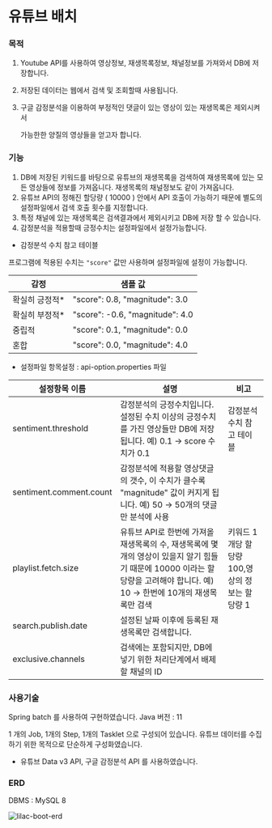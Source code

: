 # 유튜브 배치

### 목적

1. Youtube API를 사용하여 영상정보, 재생목록정보, 채널정보를 가져와서 DB에 저장합니다.
2. 저장된 데이터는 웹에서 검색 및 조회할때 사용됩니다.
3. 구글 감정분석을 이용하여 부정적인 댓글이 있는 영상이 있는 재생목록은 제외시켜서
    
    가능한한 양질의 영상들을 얻고자 합니다.
    

### 기능

1. DB에 저장된 키워드를 바탕으로 유튜브의 재생목록을 검색하여 재생목록에 있는 모든 영상들에 정보를 가져옵니다. 재생목록의 채널정보도 같이 가져옵니다.
2. 유튜브 API의 정해진 할당량 ( 10000 ) 안에서 API 호출이 가능하기 때문에 별도의 설정파일에서 검색 호출 횟수를 지정합니다.
3. 특정 채널에 있는 재생목록은 검색결과에서 제외시키고 DB에 저장 할 수 있습니다.
4. 감정분석을 적용할때 긍정수치는 설정파일에서 설정가능합니다.


- 감정분석 수치 참고 테이블

프로그램에 적용된 수치는 `"score"`  값만 사용하며 설정파일에 설정이 가능합니다.

| 감정 | 샘플 값 |
| --- | --- |
| 확실히 긍정적* | "score": 0.8, "magnitude": 3.0 |
| 확실히 부정적* | "score": -0.6, "magnitude": 4.0 |
| 중립적 | "score": 0.1, "magnitude": 0.0 |
| 혼합 | "score": 0.0, "magnitude": 4.0 |


- 설정파일 항목설정 : api-option.properties 파일

| 설정항목 이름 | 설명 | 비고 |
| --- | --- | --- |
| sentiment.threshold | 감정분석의 긍정수치입니다. 설정된 수치 이상의 긍정수치를 가진 영상들만 DB에 저장됩니다. 예) 0.1 →  score 수치가 0.1 | 감정분석 수치 참고 테이블 |
| sentiment.comment.count | 감정분석에 적용할 영상댓글의 갯수, 이 수치가 클수록 "magnitude" 값이 커지게 됩니다. 예) 50 → 50개의 댓글만 분석에 사용 |  |
| playlist.fetch.size | 유튜브 API로 한번에 가져올 재생목록의 수, 재생목록에 몇개의 영상이 있을지 알기 힘들기 때문에 10000 이라는 할당량을 고려해야 합니다. 예) 10 → 한번에 10개의 재생목록만 검색  | 키워드 1개당 할당량 100,영상의 정보는 할당량 1 |
| search.publish.date | 설정된 날짜 이후에 등록된 재생목록만 검색합니다. |  |
| exclusive.channels | 검색에는 포함되지만, DB에 넣기 위한 처리단계에서 배제할 채널의 ID |  |

### 사용기술

Spring batch 를 사용하여 구현하였습니다.
Java 버전 : 11

1 개의 Job, 1개의 Step, 1개의 Tasklet 으로 구성되어 있습니다.
유튜브 데이터를 수집하기 위한 목적으로 단순하게 구성화였습니다.
- 유튜브 Data v3 API, 구글 감정분석 API 를 사용하였습니다.

### ERD
DBMS : MySQL 8

![lilac-boot-erd](https://user-images.githubusercontent.com/113125088/220605834-08709c93-ab79-4faa-903c-27eeae9134ad.png)


